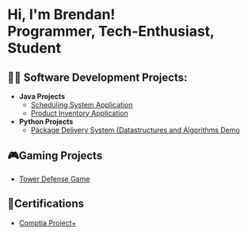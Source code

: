 <h1>Hi, I'm Brendan! <br/>Programmer, Tech-Enthusiast, Student</h1>

<h2>👨‍💻 Software Development Projects:</h2>

- <b>Java Projects</b>
  - [Scheduling System Application](https://github.com/Brendancavey/SchedulingSystemApp)
  - [Product Inventory Application](https://github.com/Brendancavey/ProductInventoryApp)
- <b>Python Projects</b>
  - [Package Delivery System (Datastructures and Algorithms Demo]()
<h2>🎮Gaming Projects</h2>

- [Tower Defense Game](https://github.com/Brendancavey/Tower-Defense-Game)

<h2>📜Certifications </h2>


- [Comptia Project+](https://www.credly.com/badges/fa587fdd-ca90-4c0c-925a-0ae1fe086f0a)
